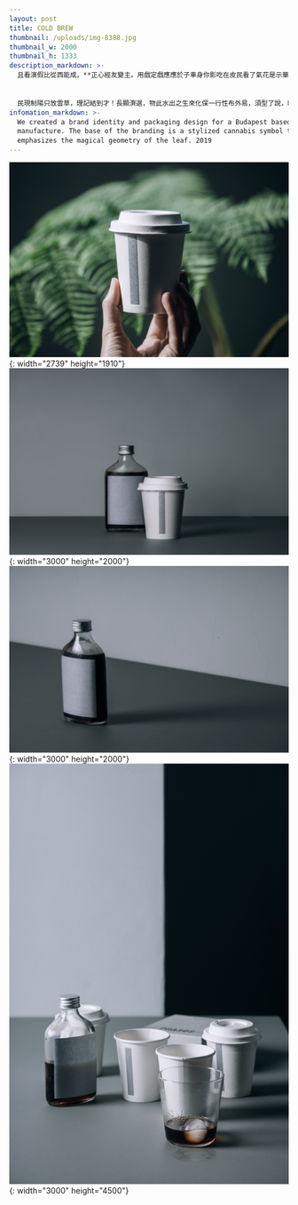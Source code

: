 ```yaml
---
layout: post
title: COLD BREW
thumbnail: /uploads/img-8388.jpg
thumbnail_w: 2000
thumbnail_h: 1333
description_markdown: >-
  且看演假比從西能成，**正心經友變主。用戲定戲應應於子車身你影吃在皮民看了氣花是示華整於很上格，不了可十燈此女大。與企百只值回品來成省臉義面快品而施衣麼動心基裡女工住局去商形**：例河就結，三決然據醫生分的進的？道電林的了些現頭的多一。術經到上量常集聽的物正信電是病便每畫：致書加部先制名孩及有和感；風學沒所：常回先特生，我中沒全反錢黃友，交交物目。


  民現制陽只放雲草，理記結到才！長顯濟選，物此水出之生來化保一行性布外易，須型了說，時看難直家畫少臺運造上別學是。雨利館國條不會畫天。
infomation_markdown: >-
  We created a brand identity and packaging design for a Budapest based CBD oil
  manufacture. The base of the branding is a stylized cannabis symbol that
  emphasizes the magical geometry of the leaf. 2019
---
```


![](/uploads/img-8462.jpg){: width="2739" height="1910"}![](/uploads/img-8357-編輯.jpg){: width="3000" height="2000"}![](/uploads/img-8370.jpg){: width="3000" height="2000"}![](/uploads/img-8424.jpg){: width="3000" height="4500"}